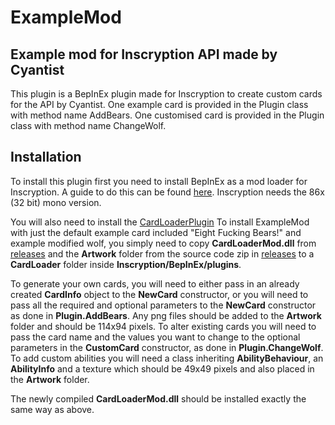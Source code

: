 # ExampleMod
## Example mod for Inscryption API made by Cyantist

This plugin is a BepInEx plugin made for Inscryption to create custom cards for the API by Cyantist.
One example card is provided in the Plugin class with method name AddBears.
One customised card is provided in the Plugin class with method name ChangeWolf.

## Installation
To install this plugin first you need to install BepInEx as a mod loader for Inscryption. A guide to do this can be found [here](https://docs.bepinex.dev/articles/user_guide/installation/index.html#where-to-download-bepinex). Inscryption needs the 86x (32 bit) mono version.

You will also need to install the [CardLoaderPlugin](https://github.com/ScottWilson0903/InscryptionAPI)
To install ExampleMod with just the default example card included "Eight Fucking Bears!" and example modified wolf, you simply need to copy **CardLoaderMod.dll** from [releases](https://github.com/ScottWilson0903/InscryptionAPI/releases) and the **Artwork** folder from the source code zip in [releases](https://github.com/ScottWilson0903/InscryptionAPI/releases) to a **CardLoader** folder inside **Inscryption/BepInEx/plugins**.

To generate your own cards, you will need to either pass in an already created **CardInfo** object to the **NewCard** constructor, or you will need to pass all the required and optional parameters to the **NewCard** constructor as done in **Plugin.AddBears**. Any png files should be added to the **Artwork** folder and should be 114x94 pixels.
To alter existing cards you will need to pass the card name and the values you want to change to the optional parameters in the **CustomCard** constructor, as done in **Plugin.ChangeWolf**.
To add custom abilities you will need a class inheriting **AbilityBehaviour**, an **AbilityInfo** and a texture which should be 49x49 pixels and also placed in the **Artwork** folder.

The newly compiled **CardLoaderMod.dll** should be installed exactly the same way as above.
